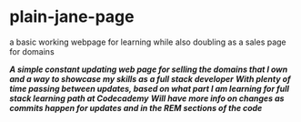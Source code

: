 # plain-jane-page
a basic working webpage for learning while also doubling as a sales page for domains

***A simple constant updating web page for selling the domains that I own and a way to showcase my skills as a full stack developer***
***With plenty of time passing between updates, based on what part I am learning for full stack learning path at Codecademy***
***Will have more info on changes as commits happen for updates and in the REM sections of the code***

